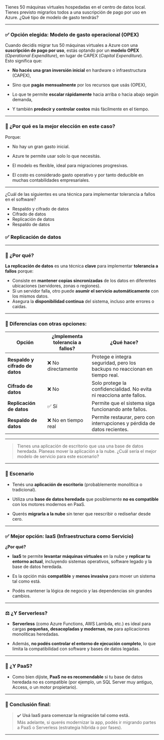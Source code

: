 Tienes 50 máquinas virtuales hospedadas en el centro de datos local. Tienes previsto migrarlos todos a una suscripción de pago por uso en Azure. ¿Qué tipo de modelo de gasto tendrás?

----------

### ✅ Opción elegida: **Modelo de gasto operacional (OPEX)**

Cuando decidís migrar tus 50 máquinas virtuales a Azure con una **suscripción de pago por uso**, estás optando por un **modelo OPEX** (_Operational Expenditure_), en lugar de CAPEX (_Capital Expenditure_).  
Esto significa que:

-   **No hacés una gran inversión inicial** en hardware o infraestructura (CAPEX),
    
-   Sino que **pagás mensualmente** por los recursos que usás (OPEX),
    
-   Lo que te permite **escalar rápidamente** hacia arriba o hacia abajo según demanda,
    
-   Y también **predecir y controlar costos** más fácilmente en el tiempo.
    

----------

### 🧠 ¿Por qué es la mejor elección en este caso?

Porque:

-   No hay un gran gasto inicial.
    
-   Azure te permite usar solo lo que necesitás.
    
-   El modelo es flexible, ideal para migraciones progresivas.
    
-   El costo es considerado gasto operativo y por tanto deducible en muchas contabilidades empresariales.

---
¿Cuál de las siguientes es una técnica para implementar tolerancia a fallos en el software?
- Respaldo y cifrado de datos
- Cifrado de datos
- Replicación de datos
- Respaldo de datos

### ✅ **Replicación de datos**

---

### 📌 ¿Por qué?

**La replicación de datos** es una técnica **clave** para implementar **tolerancia a fallos** porque:

* Consiste en **mantener copias sincronizadas** de los datos en diferentes ubicaciones (servidores, zonas o regiones).
* Si un servidor falla, otro puede **asumir el servicio automáticamente** con los mismos datos.
* Asegura la **disponibilidad continua** del sistema, incluso ante errores o caídas.

---

### 🧠 Diferencias con otras opciones:

| Opción                          | ¿Implementa tolerancia a fallos? | ¿Qué hace?                                                                  |
| ------------------------------- | -------------------------------- | --------------------------------------------------------------------------- |
| **Respaldo y cifrado de datos** | ❌ No directamente                | Protege e integra seguridad, pero los backups no reaccionan en tiempo real. |
| **Cifrado de datos**            | ❌ No                             | Solo protege la confidencialidad. No evita ni reacciona ante fallos.        |
| **Replicación de datos**        | ✅ Sí                             | Permite que el sistema siga funcionando ante fallos.                        |
| **Respaldo de datos**           | ❌ No en tiempo real              | Permite restaurar, pero con interrupciones y pérdida de datos recientes.    |

---

    

>Tienes una aplicación de escritorio que usa una base de datos heredada. Planeas mover la aplicación a la nube. ¿Cuál sería el mejor modelo de servicio para este escenario?

----------

### 🧩 **Escenario**

-   Tenés una **aplicación de escritorio** (probablemente monolítica o tradicional).
    
-   Utiliza una **base de datos heredada** que posiblemente **no es compatible** con los motores modernos en PaaS.
    
-   Querés **migrarla a la nube** sin tener que reescribir o rediseñar desde cero.
    

----------

### ✅ **Mejor opción: IaaS (Infraestructura como Servicio)**

**¿Por qué?**

-   **IaaS** te permite **levantar máquinas virtuales** en la nube y **replicar tu entorno actual**, incluyendo sistemas operativos, software legado y la base de datos heredada.
    
-   Es la opción más **compatible** y **menos invasiva** para mover un sistema tal como está.
    
-   Podés mantener la lógica de negocio y las dependencias sin grandes cambios.
    

----------

### ⚖️ ¿Y Serverless?

-   **Serverless** (como Azure Functions, AWS Lambda, etc.) es ideal para cargas **pequeñas, desacopladas y modernas**, **no** para aplicaciones monolíticas heredadas.
    
-   Además, **no podés controlar el entorno de ejecución completo**, lo que limita la compatibilidad con software y bases de datos legadas.
    

----------

### 🚫 ¿Y PaaS?

-   Como bien dijiste, **PaaS no es recomendable** si tu base de datos heredada no es compatible (por ejemplo, un SQL Server muy antiguo, Access, o un motor propietario).
    

----------

### 🧠 Conclusión final:

> ✔️ **Usá IaaS para comenzar la migración tal como está.**  
> Más adelante, si querés modernizar la app, podés ir migrando partes a PaaS o Serverless (estrategia híbrida o por fases).

----------
<!--stackedit_data:
eyJoaXN0b3J5IjpbMjAxMzY0MjM5MiwtNjY3NTQyODg0LC0xNT
M5NDQxMDUzXX0=
-->